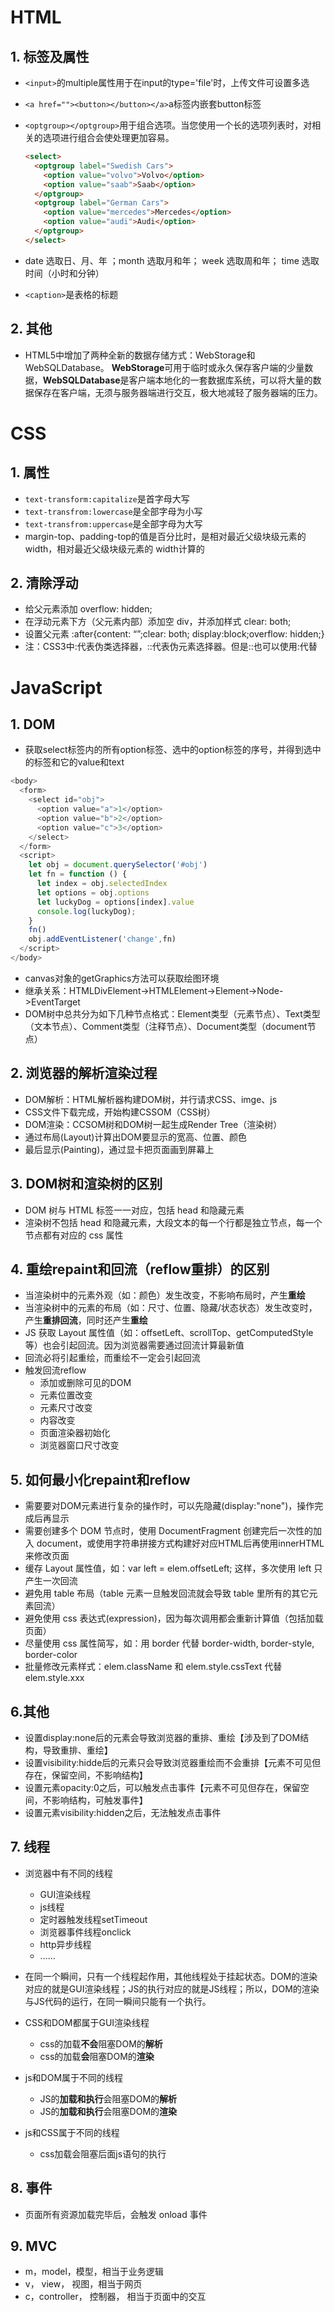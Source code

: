 # HTML

## 1. 标签及属性

- `<input>`的multiple属性用于在input的type='file'时，上传文件可设置多选

- `<a href=""><button></button></a>`a标签内嵌套button标签

- `<optgroup></optgroup>`用于组合选项。当您使用一个长的选项列表时，对相关的选项进行组合会使处理更加容易。

  ```html
  <select>
    <optgroup label="Swedish Cars">
      <option value="volvo">Volvo</option>
      <option value="saab">Saab</option>
    </optgroup>
    <optgroup label="German Cars">
      <option value="mercedes">Mercedes</option>
      <option value="audi">Audi</option>
    </optgroup>
  </select>
  ```

-  date 选取日、月、年 ；month 选取月和年； week 选取周和年； time 选取时间（小时和分钟）
- `<caption>`是表格的标题

## 2. 其他

- HTML5中增加了两种全新的数据存储方式：WebStorage和WebSQLDatabase。 **WebStorage**可用于临时或永久保存客户端的少量数据，**WebSQLDatabase**是客户端本地化的一套数据库系统，可以将大量的数据保存在客户端，无须与服务器端进行交互，极大地减轻了服务器端的压力。 

# CSS

## 1. 属性

- `text-transform:capitalize`是首字母大写
- `text-transfrom:lowercase`是全部字母为小写
- `text-transfrom:uppercase`是全部字母为大写
- margin-top、padding-top的值是百分比时，是相对最近父级块级元素的 width，相对最近父级块级元素的 width计算的

## 2. 清除浮动

- 给父元素添加 overflow: hidden;
- 在浮动元素下方（父元素内部）添加空 div，并添加样式 clear: both;
- 设置父元素 :after{content: “”;clear: both; display:block;overflow: hidden;}
- 注：CSS3中:代表伪类选择器，::代表伪元素选择器。但是::也可以使用:代替

# JavaScript

## 1. DOM

- 获取select标签内的所有option标签、选中的option标签的序号，并得到选中的标签和它的value和text

```javascript
<body>
  <form>
    <select id="obj">
      <option value="a">1</option>
      <option value="b">2</option>
      <option value="c">3</option>
    </select>
  </form>
  <script>
    let obj = document.querySelector('#obj')
    let fn = function () {
      let index = obj.selectedIndex
      let options = obj.options
      let luckyDog = options[index].value
      console.log(luckyDog);
    }
    fn()
    obj.addEventListener('change',fn)
  </script>
</body>
```

- canvas对象的getGraphics方法可以获取绘图环境
- 继承关系：HTMLDivElement->HTMLElement->Element->Node->EventTarget
- DOM树中总共分为如下几种节点格式：Element类型（元素节点）、Text类型（文本节点）、Comment类型（注释节点）、Document类型（document节点）

## 2. 浏览器的解析渲染过程

- DOM解析：HTML解析器构建DOM树，并行请求CSS、imge、js
- CSS文件下载完成，开始构建CSSOM（CSS树）
- DOM渲染：CCSOM树和DOM树一起生成Render Tree（渲染树）
- 通过布局(Layout)计算出DOM要显示的宽高、位置、颜色
- 最后显示(Painting)，通过显卡把页面画到屏幕上

## 3. DOM树和渲染树的区别

- DOM 树与 HTML 标签一一对应，包括 head 和隐藏元素
- 渲染树不包括 head 和隐藏元素，大段文本的每一个行都是独立节点，每一个节点都有对应的 css 属性

## 4. 重绘repaint和回流（reflow重排）的区别

- 当渲染树中的元素外观（如：颜色）发生改变，不影响布局时，产生**重绘**
- 当渲染树中的元素的布局（如：尺寸、位置、隐藏/状态状态）发生改变时，产生**重排回流**，同时还产生**重绘**
- JS 获取 Layout 属性值（如：offsetLeft、scrollTop、getComputedStyle 等）也会引起回流。因为浏览器需要通过回流计算最新值
- 回流必将引起重绘，而重绘不一定会引起回流
- 触发回流reflow
  - 添加或删除可见的DOM
  - 元素位置改变
  - 元素尺寸改变
  - 内容改变
  - 页面渲染器初始化
  - 浏览器窗口尺寸改变

## 5. 如何最小化repaint和reflow

- 需要要对DOM元素进行复杂的操作时，可以先隐藏(display:"none")，操作完成后再显示
- 需要创建多个 DOM 节点时，使用 DocumentFragment 创建完后一次性的加入 document，或使用字符串拼接方式构建好对应HTML后再使用innerHTML来修改页面
- 缓存 Layout 属性值，如：var left = elem.offsetLeft; 这样，多次使用 left 只产生一次回流
- 避免用 table 布局（table 元素一旦触发回流就会导致 table 里所有的其它元素回流）
- 避免使用 css 表达式(expression)，因为每次调用都会重新计算值（包括加载页面）
- 尽量使用 css 属性简写，如：用 border 代替 border-width, border-style, border-color
- 批量修改元素样式：elem.className 和 elem.style.cssText 代替 elem.style.xxx

## 6.其他

- 设置display:none后的元素会导致浏览器的重排、重绘【涉及到了DOM结构，导致重排、重绘】
- 设置visibility:hidde后的元素只会导致浏览器重绘而不会重排【元素不可见但存在，保留空间，不影响结构】
- 设置元素opacity:0之后，可以触发点击事件【元素不可见但存在，保留空间，不影响结构，可触发事件】
- 设置元素visibility:hidden之后，无法触发点击事件

## 7. 线程

- 浏览器中有不同的线程
  - GUI渲染线程
  - js线程
  - 定时器触发线程setTimeout
  - 浏览器事件线程onclick
  - http异步线程
  - ……
- 在同一个瞬间，只有一个线程起作用，其他线程处于挂起状态。DOM的渲染对应的就是GUI渲染线程；JS的执行对应的就是JS线程；所以，DOM的渲染与JS代码的运行，在同一瞬间只能有一个执行。
- CSS和DOM都属于GUI渲染线程
  - css的加载**不会**阻塞DOM的**解析**
  - css的加载**会**阻塞DOM的**渲染**
- js和DOM属于不同的线程
  - JS的**加载和执行**会阻塞DOM的**解析**
  - JS的**加载和执行**会阻塞DOM的**渲染**

- js和CSS属于不同的线程
  - css加载会阻塞后面js语句的执行

## 8. 事件

- 页面所有资源加载完毕后，会触发 onload 事件

## 9. MVC

- m，model，模型，相当于业务逻辑
- v， view， 视图，相当于网页
- c，controller， 控制器， 相当于页面中的交互
